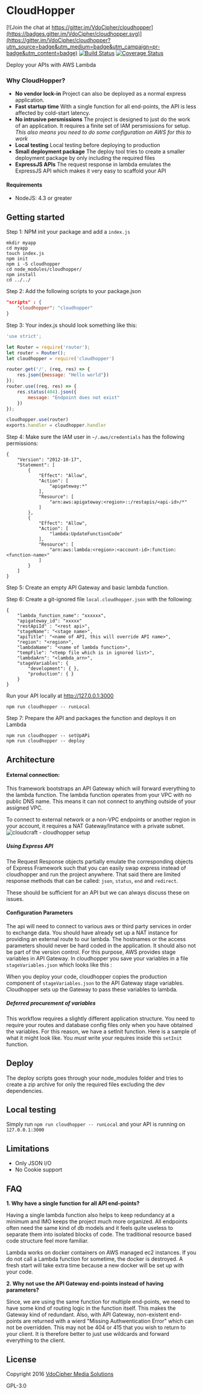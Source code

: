 # CloudHopper

[![Join the chat at https://gitter.im/VdoCipher/cloudhopper](https://badges.gitter.im/VdoCipher/cloudhopper.svg)](https://gitter.im/VdoCipher/cloudhopper?utm_source=badge&utm_medium=badge&utm_campaign=pr-badge&utm_content=badge)
[![Build Status](https://travis-ci.org/VdoCipher/cloudhopper.svg?branch=master)](https://travis-ci.org/VdoCipher/cloudhopper)
[![Coverage Status](https://coveralls.io/repos/github/VdoCipher/cloudhopper/badge.svg?branch=master)](https://coveralls.io/github/VdoCipher/cloudhopper?branch=master)


Deploy your APIs with AWS Lambda




### Why CloudHopper?

* **No vendor lock-in** Project can also be deployed as a normal express application.
* **Fast startup time** With a single function for all end-points, the API is less affected by cold-start latency.
* **No intrusive persmissions** The project is designed to just do the work of an application. It requires a finite set of IAM persmissions for setup. *This also means you need to do some configuration on AWS for this to work*
* **Local testing** Local testing before deploying to production
* **Small deployment package** The deploy tool tries to create a smaller deployment package by only including the required files
* **ExpressJS APIs** The request response in lambda emulates the ExpressJS API which makes it very easy to scaffold your API


#### Requirements
* NodeJS: 4.3 or greater

## Getting started

Step 1: NPM init your package and add a `index.js`

```
mkdir myapp
cd myapp
touch index.js
npm init
npm i -S cloudhopper
cd node_modules/cloudhopper/
npm install 
cd ../../
```


Step 2: Add the following scripts to your package.json

```json
"scripts" : {
	"cloudhopper": "cloudhopper"
}
```

Step 3: Your index.js should look something like this:
```javascript
'use strict';

let Router = require('router');
let router = Router();
let cloudhopper = require('cloudhopper')

router.get('/', (req, res) => {
	res.json({message: "Hello world"})
});
router.use((req, res) => {
	res.status(404).json({
		message: "Endpoint does not exist"
	})
});

cloudhopper.use(router)
exports.handler = cloudhopper.handler

```
Step 4: Make sure the IAM user in `~/.aws/credentials` has the following permissions:
```
{
    "Version": "2012-10-17",
    "Statement": [
        {
            "Effect": "Allow",
            "Action": [
                "apigateway:*"
            ],
            "Resource": [
                "arn:aws:apigateway:<region>::/restapis/<api-id>/*"
            ]
        },
        {
            "Effect": "Allow",
            "Action": [
                "lambda:UpdateFunctionCode"
            ],
            "Resource": [
                "arn:aws:lambda:<region>:<account-id>:function:<function-name>"
            ]
        }
    ]
}
```
Step 5: Create an empty API Gateway and basic lambda function.

Step 6: Create a git-ignored file `local.cloudhopper.json` with the following:
```
{
	"lambda_function_name": "xxxxxx",
	"apigateway_id": "xxxxx"
	"restApiId" : "<rest api>",
	"stageName": "<stage name>",
	"apiTitle": "<name of API, this will override API name>",
	"region": "<region>",
	"lambdaName": "<name of lambda function>",
	"tempFile": "<temp file which is in ignored list>",
	"lambdaArn": "<lambda_arn>",
	"stageVariables": {
		"development": { },
		"production": { }
	}
}
```
Run your API locally at http://127.0.0.1:3000
```
npm run cloudhopper -- runLocal
```
Step 7: Prepare the API and packages the function and deploys it on Lambda
```
npm run cloudhopper -- setUpAPi
npm run cloudhopper -- deploy
```


## Architecture

#### External connection:

This framework bootstraps an API Gateway which will forward everything to the lambda function. The lambda function operates from your VPC with no public DNS name. This means it can not connect to anything outside of your assigned VPC.

To connect to external network or a non-VPC endpoints or another region in your account, it requires a NAT Gateway/Instance with a private subnet.
![cloudcraft - cloudhopper setup](https://cloud.githubusercontent.com/assets/1254236/17661211/62e620dc-62fb-11e6-8708-52aa43d9f710.png)


##### Using Express API
The Request Response objects partially emulate the corresponding objects of Express Framework such that you can easily swap express instead of cloudhopper and run the project anywhere.
That said there are limited response methods that can be called: `json`, `status`, `end` and `redirect`. 

These should be sufficient for an API but we can always discuss these on issues.


#### Configuration Parameters

The api will need to connect to various aws or third party services in order to exchange data. You should have already set up a NAT instance for providing an external route to our lambda. The hostnames or the access parameters should never be hard coded in the application. It should also not be part of the version control. For this purpose, AWS provides stage variables in API Gateway. In cloudhopper you save your variables in a file `stageVariables.json` which looks like this :

When you deploy your code, cloudhopper copies the production component of `stageVariables.json` to the API Gateway stage variables. Cloudhopper sets up the Gateway to pass these variables to lambda.

##### Deferred procurement of variables 

This workflow requires a slightly different application structure. You need to require your routes and database config files only when you have obtained the variables. For this reason, we have a setInit function. Here is a sample of what it might look like. You *must* write your requires inside this `setInit` function. 


## Deploy

The deploy scripts goes through your node_modules folder and tries to create a zip archive for only the required files excluding the dev dependencies.


## Local testing

Simply run `npm run cloudhopper -- runLocal` and your API is running on `127.0.0.1:3000`


## Limitations

* Only JSON I/O
* No Cookie support


## FAQ

**1. Why have a single function for all API end-points?**

Having a single lambda function also helps to keep redundancy at a minimum and IMO keeps the project much more organized. All endpoints often need the same kind of db models and it feels quite useless to separate them into isolated blocks of code. The traditional resource based code structure feel more familiar.

Lambda works on docker containers on AWS managed ec2 instances. If you do not call a Lambda function for sometime, the docker is destroyed. A fresh start will take extra time because a new docker will be set up with your code.


**2. Why not use the API Gateway end-points instead of having parameters?**

Since, we are using the same function for multiple end-points, we need to have
some kind of routing logic in the function itself. This makes the Gateway kind
of redundant.
Also, with API Gateway, non-existent end-points are returned with a wierd
"Missing Authwentication Error" which can not be overridden. This may not be
404 or 415 that you wish to return to your client. It is therefore better to
just use wildcards and forward everything to the client.


## License

Copyright 2016 [VdoCipher Media Solutions](https://www.vdocipher.com)

GPL-3.0

